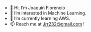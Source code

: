 - 👋 Hi, I’m Joaquin Florencio
- 👀 I’m interested in Machine Learning.
- 🌱 I’m currently learning AWS.
- 📫 Reach me at Jrr232@gmail.com !

<!---
Jrr1232/Jrr1232 is a ✨ special ✨ repository because its `README.md` (this file) appears on your GitHub profile.
You can click the Preview link to take a look at your changes.
--->
